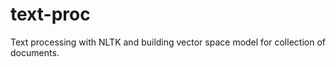 text-proc
=========

Text processing with NLTK and building vector space model for collection of documents.
